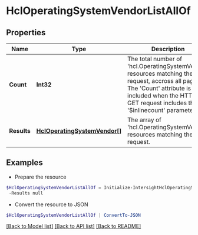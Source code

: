 # HclOperatingSystemVendorListAllOf
## Properties

Name | Type | Description | Notes
------------ | ------------- | ------------- | -------------
**Count** | **Int32** | The total number of &#39;hcl.OperatingSystemVendor&#39; resources matching the request, accross all pages. The &#39;Count&#39; attribute is included when the HTTP GET request includes the &#39;$inlinecount&#39; parameter. | [optional] 
**Results** | [**HclOperatingSystemVendor[]**](HclOperatingSystemVendor.md) | The array of &#39;hcl.OperatingSystemVendor&#39; resources matching the request. | [optional] 

## Examples

- Prepare the resource
```powershell
$HclOperatingSystemVendorListAllOf = Initialize-IntersightHclOperatingSystemVendorListAllOf  -Count null `
 -Results null
```

- Convert the resource to JSON
```powershell
$HclOperatingSystemVendorListAllOf | ConvertTo-JSON
```

[[Back to Model list]](../README.md#documentation-for-models) [[Back to API list]](../README.md#documentation-for-api-endpoints) [[Back to README]](../README.md)

